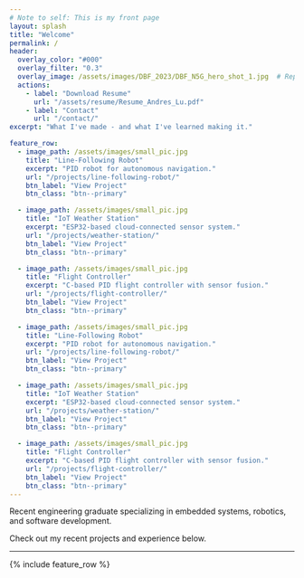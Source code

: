 ```yaml
---
# Note to self: This is my front page
layout: splash
title: "Welcome"
permalink: /
header:
  overlay_color: "#000"
  overlay_filter: "0.3"
  overlay_image: /assets/images/DBF_2023/DBF_N5G_hero_shot_1.jpg  # Replace with your image path
  actions:
    - label: "Download Resume"
      url: "/assets/resume/Resume_Andres_Lu.pdf"
    - label: "Contact"
      url: "/contact/"
excerpt: "What I've made - and what I've learned making it."

feature_row:
  - image_path: /assets/images/small_pic.jpg
    title: "Line-Following Robot"
    excerpt: "PID robot for autonomous navigation."
    url: "/projects/line-following-robot/"
    btn_label: "View Project"
    btn_class: "btn--primary"

  - image_path: /assets/images/small_pic.jpg
    title: "IoT Weather Station"
    excerpt: "ESP32-based cloud-connected sensor system."
    url: "/projects/weather-station/"
    btn_label: "View Project"
    btn_class: "btn--primary"

  - image_path: /assets/images/small_pic.jpg
    title: "Flight Controller"
    excerpt: "C-based PID flight controller with sensor fusion."
    url: "/projects/flight-controller/"
    btn_label: "View Project"
    btn_class: "btn--primary"

  - image_path: /assets/images/small_pic.jpg
    title: "Line-Following Robot"
    excerpt: "PID robot for autonomous navigation."
    url: "/projects/line-following-robot/"
    btn_label: "View Project"
    btn_class: "btn--primary"

  - image_path: /assets/images/small_pic.jpg
    title: "IoT Weather Station"
    excerpt: "ESP32-based cloud-connected sensor system."
    url: "/projects/weather-station/"
    btn_label: "View Project"
    btn_class: "btn--primary"

  - image_path: /assets/images/small_pic.jpg
    title: "Flight Controller"
    excerpt: "C-based PID flight controller with sensor fusion."
    url: "/projects/flight-controller/"
    btn_label: "View Project"
    btn_class: "btn--primary"
---
```


Recent engineering graduate specializing in embedded systems, robotics, and software development.

Check out my recent projects and experience below.

---

{% include feature_row %}
